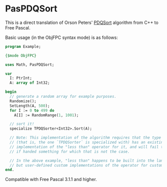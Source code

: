 # PasPDQSort
This is a direct translation of Orson Peters' [PDQSort](https://github.com/orlp/pdqsort) algorithm from C++ to Free Pascal.

Basic usage (in the ObjFPC syntax mode) is as follows:

```Pascal
program Example;

{$mode ObjFPC}

uses Math, PasPDQSort;

var
  I: PtrInt;
  A: array of Int32;

begin
  // generate a random array for example purposes.
  Randomize();
  SetLength(A, 500);
  for I := 0 to 499 do
    A[I] := RandomRange(1, 1001);

  // sort it!
  specialize TPDQSorter<Int32>.Sort(A);

  // Note: This implementation of the algorithm requires that the type being sorted
  // (that is, the one `TPDQSorter` is specialized with) has an existing
  // implementation of the "less than" operator for it, and will fail to compile
  // if handed something for which that is not the case.

  // In the above example, "less than" happens to be built into the language for `Int32`,
  // but user-defined custom implementations of the operator for custom types will also work fine.
end.
```

Compatible with Free Pascal 3.1.1 and higher.
